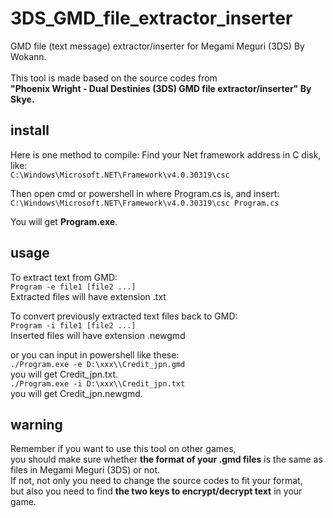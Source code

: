 # 3DS_GMD_file_extractor_inserter
GMD file (text message) extractor/inserter for Megami Meguri (3DS) By Wokann.<br><br>
This tool is made based on the source codes from<br>
**"Phoenix Wright - Dual Destinies (3DS) GMD file extractor/inserter" By Skye.**<br>

## install
Here is one method to compile:
Find your Net framework address in C disk, like:<br>
`C:\Windows\Microsoft.NET\Framework\v4.0.30319\csc`

Then open cmd or powershell in where Program.cs is, and insert:<br>
`C:\Windows\Microsoft.NET\Framework\v4.0.30319\csc Program.cs`

You will get **Program.exe**.

## usage
To extract text from GMD:<br>
`Program -e file1 [file2 ...]`<br>
Extracted files will have extension .txt
    
To convert previously extracted text files back to GMD:<br>
`Program -i file1 [file2 ...]`<br>
Inserted files will have extension .newgmd

or you can input in powershell like these:<br>
`./Program.exe -e D:\xxx\\Credit_jpn.gmd`<br>
you will get Credit_jpn.txt.<br>
`./Program.exe -i D:\xxx\\Credit_jpn.txt`<br>
you will get Credit_jpn.newgmd.<br>

## warning
Remember if you want to use this tool on other games,<br>
you should make sure whether **the format of your .gmd files** is the same as files in Megami Meguri (3DS) or not.<br>
If not, not only you need to change the source codes to fit your format,<br>
but also you need to find **the two keys to encrypt/decrypt text** in your game.<br>


